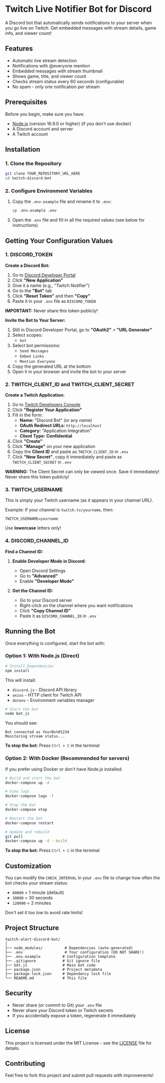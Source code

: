 # Twitch Live Notifier Bot for Discord

A Discord bot that automatically sends notifications to your server when you go live on Twitch. Get embedded messages with stream details, game info, and viewer count!

## Features

- Automatic live stream detection
- Notifications with @everyone mention
- Embedded messages with stream thumbnail
- Shows game, title, and viewer count
- Checks stream status every 60 seconds (configurable)
- No spam - only one notification per stream

## Prerequisites

Before you begin, make sure you have:

- [Node.js](https://nodejs.org) (version 16.9.0 or higher) (if you don't use docker)
- A Discord account and server
- A Twitch account

## Installation

### 1. Clone the Repository

```bash
git clone YOUR_REPOSITORY_URL_HERE
cd twitch-discord-bot
```

### 2. Configure Environment Variables

1. Copy the `.env.example` file and rename it to `.env`:
   ```bash
   cp .env.example .env
   ```
   
2. Open the `.env` file and fill in all the required values (see below for instructions)

## Getting Your Configuration Values

### 1. DISCORD_TOKEN

**Create a Discord Bot:**

1. Go to [Discord Developer Portal](https://discord.com/developers/applications)
2. Click **"New Application"**
3. Give it a name (e.g., "Twitch Notifier")
4. Go to the **"Bot"** tab
6. Click **"Reset Token"** and then **"Copy"**
7. Paste it in your `.env` file as `DISCORD_TOKEN`

**IMPORTANT:** Never share this token publicly!

**Invite the Bot to Your Server:**

1. Still in Discord Developer Portal, go to **"OAuth2"** > **"URL Generator"**
2. Select scopes:
   - `bot`
3. Select bot permissions:
   - `Send Messages`
   - `Embed Links`
   - `Mention Everyone`
4. Copy the generated URL at the bottom
5. Open it in your browser and invite the bot to your server

### 2. TWITCH_CLIENT_ID and TWITCH_CLIENT_SECRET

**Create a Twitch Application:**

1. Go to [Twitch Developers Console](https://dev.twitch.tv/console)
2. Click **"Register Your Application"**
3. Fill in the form:
   - **Name:** "Discord Bot" (or any name)
   - **OAuth Redirect URLs:** `http://localhost`
   - **Category:** "Application Integration"
   - **Client Type:** **Confidential**
4. Click **"Create"**
5. Click **"Manage"** on your new application
6. Copy the **Client ID** and paste as `TWITCH_CLIENT_ID` in `.env`
7. Click **"New Secret"**, copy it immediately and paste as `TWITCH_CLIENT_SECRET` in `.env`

**WARNING:** The Client Secret can only be viewed once. Save it immediately! Never share this token publicly!

### 3. TWITCH_USERNAME

This is simply your Twitch username (as it appears in your channel URL).

Example: If your channel is `twitch.tv/yourname`, then:
```
TWITCH_USERNAME=yourname
```

Use **lowercase** letters only!

### 4. DISCORD_CHANNEL_ID

**Find a Channel ID:**

1. **Enable Developer Mode in Discord:**
   - Open Discord Settings
   - Go to **"Advanced"**
   - Enable **"Developer Mode"**

2. **Get the Channel ID:**
   - Go to your Discord server
   - Right-click on the channel where you want notifications
   - Click **"Copy Channel ID"**
   - Paste it as `DISCORD_CHANNEL_ID` in `.env`

## Running the Bot

Once everything is configured, start the bot with:

### Option 1: With Node.js (Direct)

```bash
# Install Dependencies
npm install
```

This will install:
- `discord.js` - Discord API library
- `axios` - HTTP client for Twitch API
- `dotenv` - Environment variables manager

```bash
# Start the bot
node bot.js
```

You should see:
```
Bot connected as YourBot#1234
Monitoring stream status...
```

**To stop the bot:** Press `Ctrl + C` in the terminal

### Option 2: With Docker (Recommended for servers)

If you prefer using Docker or don't have Node.js installed:

```bash
# Build and start the bot
docker-compose up -d

# View logs
docker-compose logs -f

# Stop the bot
docker-compose stop

# Restart the bot
docker-compose restart

# Update and rebuild
git pull
docker-compose up -d --build
```

**To stop the bot:** Press `Ctrl + C` in the terminal

## Customization

You can modify the `CHECK_INTERVAL` in your `.env` file to change how often the bot checks your stream status:

- `60000` = 1 minute (default)
- `30000` = 30 seconds
- `120000` = 2 minutes

Don't set it too low to avoid rate limits!

## Project Structure

```
twitch-alert-discord-bot/
│
├── node_modules/          # Dependencies (auto-generated)
├── .env                   # Your configuration (DO NOT SHARE!)
├── .env.example          # Configuration template
├── .gitignore            # Git ignore file
├── bot.js                # Main bot code
├── package.json          # Project metadata
├── package-lock.json     # Dependency lock file
└── README.md             # This file
```

## Security

- Never share (or commit to Git) your `.env` file
- Never share your Discord token or Twitch secrets
- If you accidentally expose a token, regenerate it immediately

## License

This project is licensed under the MIT License - see the [LICENSE](LICENSE.md) file for details.

## Contributing

Feel free to fork this project and submit pull requests with improvements!